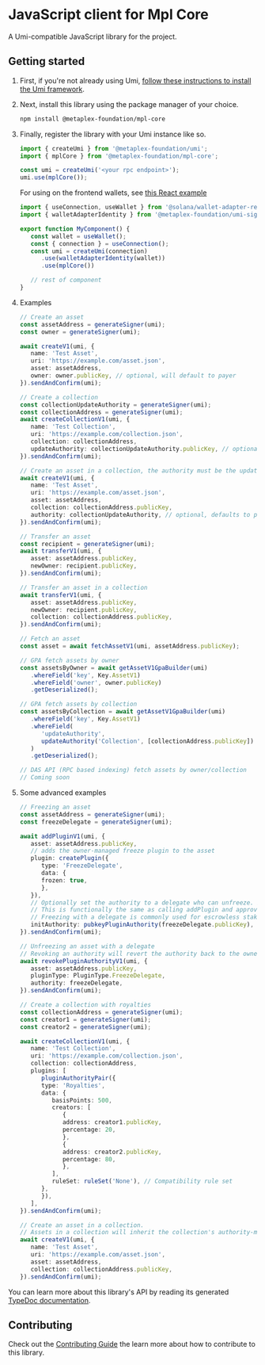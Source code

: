 # JavaScript client for Mpl Core

A Umi-compatible JavaScript library for the project.

## Getting started

1. First, if you're not already using Umi, [follow these instructions to install the Umi framework](https://github.com/metaplex-foundation/umi/blob/main/docs/installation.md).
2. Next, install this library using the package manager of your choice.
   ```sh
   npm install @metaplex-foundation/mpl-core
   ```
3. Finally, register the library with your Umi instance like so.
   ```ts
   import { createUmi } from '@metaplex-foundation/umi';
   import { mplCore } from '@metaplex-foundation/mpl-core';

   const umi = createUmi('<your rpc endpoint>');
   umi.use(mplCore());
   ```

   For using on the frontend wallets, see [this React example](https://github.com/metaplex-foundation/inscriptions-ui-mantine/blob/master/providers/UmiProvider.tsx)

   ```ts
   import { useConnection, useWallet } from '@solana/wallet-adapter-react';
   import { walletAdapterIdentity } from '@metaplex-foundation/umi-signer-wallet-adapters';

   export function MyComponent() {
      const wallet = useWallet();
      const { connection } = useConnection();
      const umi = createUmi(connection)
         .use(walletAdapterIdentity(wallet))
         .use(mplCore())

      // rest of component
   }
   ```

4. Examples
   ```ts
   // Create an asset
   const assetAddress = generateSigner(umi);
   const owner = generateSigner(umi);

   await createV1(umi, {
      name: 'Test Asset',
      uri: 'https://example.com/asset.json',
      asset: assetAddress,
      owner: owner.publicKey, // optional, will default to payer
   }).sendAndConfirm(umi);

   // Create a collection
   const collectionUpdateAuthority = generateSigner(umi);
   const collectionAddress = generateSigner(umi);
   await createCollectionV1(umi, {
      name: 'Test Collection',
      uri: 'https://example.com/collection.json',
      collection: collectionAddress,
      updateAuthority: collectionUpdateAuthority.publicKey, // optional, defaults to payer
   }).sendAndConfirm(umi);

   // Create an asset in a collection, the authority must be the updateAuthority of the collection
   await createV1(umi, {
      name: 'Test Asset',
      uri: 'https://example.com/asset.json',
      asset: assetAddress,
      collection: collectionAddress.publicKey,
      authority: collectionUpdateAuthority, // optional, defaults to payer
   }).sendAndConfirm(umi);

   // Transfer an asset
   const recipient = generateSigner(umi);
   await transferV1(umi, {
      asset: assetAddress.publicKey,
      newOwner: recipient.publicKey,
   }).sendAndConfirm(umi);

   // Transfer an asset in a collection
   await transferV1(umi, {
      asset: assetAddress.publicKey,
      newOwner: recipient.publicKey,
      collection: collectionAddress.publicKey,
   }).sendAndConfirm(umi);

   // Fetch an asset
   const asset = await fetchAssetV1(umi, assetAddress.publicKey);

   // GPA fetch assets by owner
   const assetsByOwner = await getAssetV1GpaBuilder(umi)
      .whereField('key', Key.AssetV1)
      .whereField('owner', owner.publicKey)
      .getDeserialized();

   // GPA fetch assets by collection
   const assetsByCollection = await getAssetV1GpaBuilder(umi)
      .whereField('key', Key.AssetV1)
      .whereField(
         'updateAuthority',
         updateAuthority('Collection', [collectionAddress.publicKey])
      )
      .getDeserialized();

   // DAS API (RPC based indexing) fetch assets by owner/collection
   // Coming soon

   ```
5. Some advanced examples
   ```ts
   // Freezing an asset
   const assetAddress = generateSigner(umi);
   const freezeDelegate = generateSigner(umi);

   await addPluginV1(umi, {
      asset: assetAddress.publicKey,
      // adds the owner-managed freeze plugin to the asset
      plugin: createPlugin({
         type: 'FreezeDelegate',
         data: {
         frozen: true,
         },
      }),
      // Optionally set the authority to a delegate who can unfreeze. If unset, this will be the Owner
      // This is functionally the same as calling addPlugin and approvePluginAuthority separately.
      // Freezing with a delegate is commonly used for escrowless staking programs.
      initAuthority: pubkeyPluginAuthority(freezeDelegate.publicKey),
   }).sendAndConfirm(umi);

   // Unfreezing an asset with a delegate
   // Revoking an authority will revert the authority back to the owner for owner-managed plugins
   await revokePluginAuthorityV1(umi, {
      asset: assetAddress.publicKey,
      pluginType: PluginType.FreezeDelegate,
      authority: freezeDelegate,
   }).sendAndConfirm(umi);

   // Create a collection with royalties
   const collectionAddress = generateSigner(umi);
   const creator1 = generateSigner(umi);
   const creator2 = generateSigner(umi);

   await createCollectionV1(umi, {
      name: 'Test Collection',
      uri: 'https://example.com/collection.json',
      collection: collectionAddress,
      plugins: [
         pluginAuthorityPair({
         type: 'Royalties',
         data: {
            basisPoints: 500,
            creators: [
               {
               address: creator1.publicKey,
               percentage: 20,
               },
               {
               address: creator2.publicKey,
               percentage: 80,
               },
            ],
            ruleSet: ruleSet('None'), // Compatibility rule set
         },
         }),
      ],
   }).sendAndConfirm(umi);

   // Create an asset in a collection.
   // Assets in a collection will inherit the collection's authority-managed plugins, in this case the royalties plugin
   await createV1(umi, {
      name: 'Test Asset',
      uri: 'https://example.com/asset.json',
      asset: assetAddress,
      collection: collectionAddress.publicKey,
   }).sendAndConfirm(umi);
   ```

You can learn more about this library's API by reading its generated [TypeDoc documentation](https://mpl-core-js-docs.vercel.app).

## Contributing

Check out the [Contributing Guide](./CONTRIBUTING.md) the learn more about how to contribute to this library.
